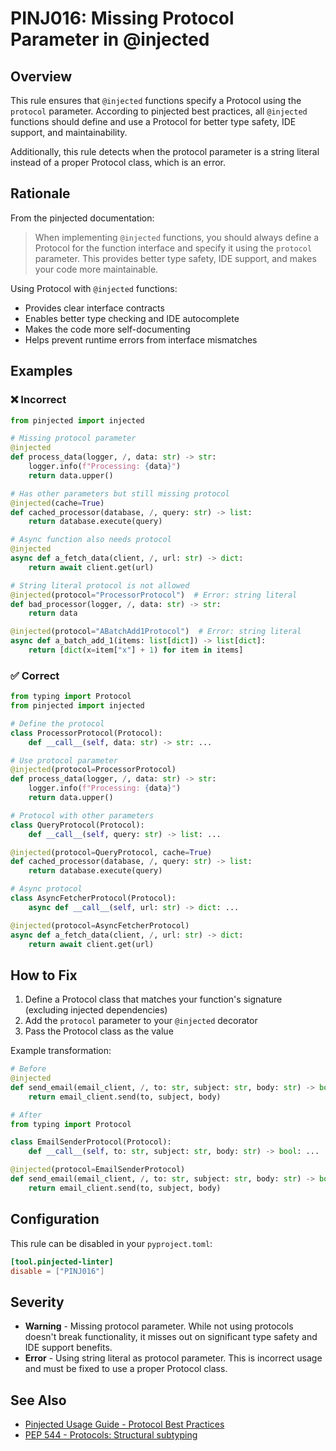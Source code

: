 # PINJ016: Missing Protocol Parameter in @injected

## Overview

This rule ensures that `@injected` functions specify a Protocol using the `protocol` parameter. According to pinjected best practices, all `@injected` functions should define and use a Protocol for better type safety, IDE support, and maintainability.

Additionally, this rule detects when the protocol parameter is a string literal instead of a proper Protocol class, which is an error.

## Rationale

From the pinjected documentation:

> When implementing `@injected` functions, you should always define a Protocol for the function interface and specify it using the `protocol` parameter. This provides better type safety, IDE support, and makes your code more maintainable.

Using Protocol with `@injected` functions:
- Provides clear interface contracts
- Enables better type checking and IDE autocomplete
- Makes the code more self-documenting
- Helps prevent runtime errors from interface mismatches

## Examples

### ❌ Incorrect

```python
from pinjected import injected

# Missing protocol parameter
@injected
def process_data(logger, /, data: str) -> str:
    logger.info(f"Processing: {data}")
    return data.upper()

# Has other parameters but still missing protocol
@injected(cache=True)
def cached_processor(database, /, query: str) -> list:
    return database.execute(query)

# Async function also needs protocol
@injected
async def a_fetch_data(client, /, url: str) -> dict:
    return await client.get(url)

# String literal protocol is not allowed
@injected(protocol="ProcessorProtocol")  # Error: string literal
def bad_processor(logger, /, data: str) -> str:
    return data

@injected(protocol="ABatchAdd1Protocol")  # Error: string literal
async def a_batch_add_1(items: list[dict]) -> list[dict]:
    return [dict(x=item["x"] + 1) for item in items]
```

### ✅ Correct

```python
from typing import Protocol
from pinjected import injected

# Define the protocol
class ProcessorProtocol(Protocol):
    def __call__(self, data: str) -> str: ...

# Use protocol parameter
@injected(protocol=ProcessorProtocol)
def process_data(logger, /, data: str) -> str:
    logger.info(f"Processing: {data}")
    return data.upper()

# Protocol with other parameters
class QueryProtocol(Protocol):
    def __call__(self, query: str) -> list: ...

@injected(protocol=QueryProtocol, cache=True)
def cached_processor(database, /, query: str) -> list:
    return database.execute(query)

# Async protocol
class AsyncFetcherProtocol(Protocol):
    async def __call__(self, url: str) -> dict: ...

@injected(protocol=AsyncFetcherProtocol)
async def a_fetch_data(client, /, url: str) -> dict:
    return await client.get(url)
```

## How to Fix

1. Define a Protocol class that matches your function's signature (excluding injected dependencies)
2. Add the `protocol` parameter to your `@injected` decorator
3. Pass the Protocol class as the value

Example transformation:
```python
# Before
@injected
def send_email(email_client, /, to: str, subject: str, body: str) -> bool:
    return email_client.send(to, subject, body)

# After
from typing import Protocol

class EmailSenderProtocol(Protocol):
    def __call__(self, to: str, subject: str, body: str) -> bool: ...

@injected(protocol=EmailSenderProtocol)
def send_email(email_client, /, to: str, subject: str, body: str) -> bool:
    return email_client.send(to, subject, body)
```

## Configuration

This rule can be disabled in your `pyproject.toml`:

```toml
[tool.pinjected-linter]
disable = ["PINJ016"]
```

## Severity

- **Warning** - Missing protocol parameter. While not using protocols doesn't break functionality, it misses out on significant type safety and IDE support benefits.
- **Error** - Using string literal as protocol parameter. This is incorrect usage and must be fixed to use a proper Protocol class.

## See Also

- [Pinjected Usage Guide - Protocol Best Practices](https://github.com/pinjected/pinjected/blob/main/docs/how_to_use_pinjected.md#best-practice-always-define-and-use-protocol)
- [PEP 544 - Protocols: Structural subtyping](https://www.python.org/dev/peps/pep-0544/)